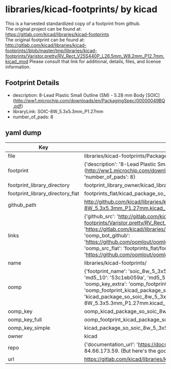 # libraries/kicad-footprints/ by kicad  
This is a harvested standardized copy of a footprint from github.  
The original project can be found at:  
https://gitlab.com/kicad/libraries/kicad-footprints  
The original footprint can be found at:
http://gitlab.com/kicad/libraries/kicad-footprints//blob/master/tmp/libraries/kicad-footprints/Varistor.pretty/RV_Rect_V25S440P_L26.5mm_W8.2mm_P12.7mm.kicad_mod
Please consult that link for additional, details, files, and license information.  
## Footprint Details
* description: 8-Lead Plastic Small Outline (SM) - 5.28 mm Body [SOIC] (http://ww1.microchip.com/downloads/en/PackagingSpec/00000049BQ.pdf)  
* libraryLink: SOIC-8W_5.3x5.3mm_P1.27mm  
* number_of_pads: 8  
## yaml dump  
| Key | Value |  
| --- | --- |  
| file | libraries/kicad-footprints/Package_SO.pretty/SOIC-8W_5.3x5.3mm_P1.27mm.kicad_mod |  
| footprint | {'description': '8-Lead Plastic Small Outline (SM) - 5.28 mm Body [SOIC] (http://ww1.microchip.com/downloads/en/PackagingSpec/00000049BQ.pdf)', 'libraryLink': 'SOIC-8W_5.3x5.3mm_P1.27mm', 'number_of_pads': 8} |  
| footprint_library_directory | footprint_library_owner/kicad_libraries/kicad-footprints/ |  
| footprint_library_directory_flat | footprints_flat/kicad_package_so_soic_8w_5_3x5_3mm_p1_27mm/working |  
| github_path | http://github.com/kicad/libraries/kicad-footprints//blob/master/tmp/libraries/kicad-footprints/Package_SO.pretty/SOIC-8W_5.3x5.3mm_P1.27mm.kicad_mod |  
| links | {'github_src': 'http://gitlab.com/kicad/libraries/kicad-footprints//blob/master/tmp/libraries/kicad-footprints/Varistor.pretty/RV_Rect_V25S440P_L26.5mm_W8.2mm_P12.7mm.kicad_mod', 'github_src_repo': 'https://gitlab.com/kicad/libraries/kicad-footprints', 'oomp_bot': 'footprints/kicad_package_so_soic_8w_5_3x5_3mm_p1_27mm/working', 'oomp_bot_github': 'https://github.com/oomlout/oomlout_oomp_footprint_bot/tree/main/footprints/kicad_package_so_soic_8w_5_3x5_3mm_p1_27mm/working', 'oomp_src_flat': 'footprints_flat/footprints_flat/kicad_package_so_soic_8w_5_3x5_3mm_p1_27mm/working', 'oomp_src_flat_github': 'https://github.com/oomlout/oomlout_oomp_footprint_src/tree/main/footprints_flat/kicad_package_so_soic_8w_5_3x5_3mm_p1_27mm/working'} |  
| name | libraries/kicad-footprints/ |  
| oomp | {'footprint_name': 'soic_8w_5_3x5_3mm_p1_27mm', 'library_name': 'package_so', 'md5': '53c1eb059a6936dbd36a78b141252a63', 'md5_10': '53c1eb059a', 'md5_5': '53c1e', 'md5_6': '53c1eb', 'oomp_key': 'oomp_kicad_package_so_soic_8w_5_3x5_3mm_p1_27mm', 'oomp_key_extra': 'oomp_footprint_kicad_package_so_soic_8w_5_3x5_3mm_p1_27mm', 'oomp_key_full': 'oomp_footprint_kicad_package_so_soic_8w_5_3x5_3mm_p1_27mm_53c1eb', 'oomp_key_simple': 'kicad_package_so_soic_8w_5_3x5_3mm_p1_27mm', 'original_filename': 'libraries/kicad-footprints/Package_SO.pretty/SOIC-8W_5.3x5.3mm_P1.27mm.kicad_mod', 'owner_name': 'kicad'} |  
| oomp_key | oomp_kicad_package_so_soic_8w_5_3x5_3mm_p1_27mm |  
| oomp_key_full | oomp_footprint_kicad_package_so_soic_8w_5_3x5_3mm_p1_27mm |  
| oomp_key_simple | kicad_package_so_soic_8w_5_3x5_3mm_p1_27mm |  
| owner | kicad |  
| repo | {'documentation_url': 'https://docs.github.com/rest/overview/resources-in-the-rest-api#rate-limiting', 'message': "API rate limit exceeded for 84.66.173.59. (But here's the good news: Authenticated requests get a higher rate limit. Check out the documentation for more details.)"} |  
| url | https://gitlab.com/kicad/libraries/kicad-footprints |  

